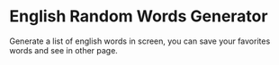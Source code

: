 # English Random Words Generator

Generate a list of english words in screen, you can save your favorites words and see in other page.
